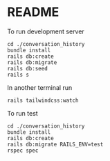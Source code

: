 # README

To run development server

```
cd ./conversation_history
bundle install
rails db:create
rails db:migrate
rails db:seed
rails s
```

In another terminal run
```
rails tailwindcss:watch
```

To run test

```
cd ./conversation_history
bundle install
rails db:create 
rails db:migrate RAILS_ENV=test
rspec spec
```